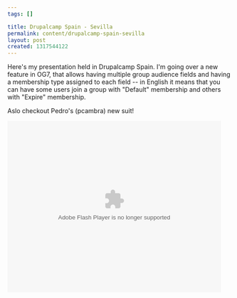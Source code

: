 ```yaml
--- 
tags: []

title: Drupalcamp Spain - Sevilla
permalink: content/drupalcamp-spain-sevilla
layout: post
created: 1317544122
---
```

Here's my presentation held in Drupalcamp Spain. I'm going over a new feature in OG7, that allows having multiple group audience fields and having a membership type assigned to each field -- in English it means that you can have some users join a group with "Default" membership and others with "Expire" membership.

Aslo checkout Pedro's (pcambra) new suit! 

<object width="480" height="386" classid="clsid:d27cdb6e-ae6d-11cf-96b8-444553540000">
  <param name="flashvars" value="vid=17612232&amp;autoplay=false"/>
  <param name="allowfullscreen" value="true"/>
  <param name="allowscriptaccess" value="always"/>
  <param name="src" value="http://www.ustream.tv/flash/viewer.swf"/>
  <embed flashvars="vid=17612232&amp;autoplay=false" width="480" height="386" allowfullscreen="true" allowscriptaccess="always" src="http://www.ustream.tv/flash/viewer.swf" type="application/x-shockwave-flash"></embed>
</object>
